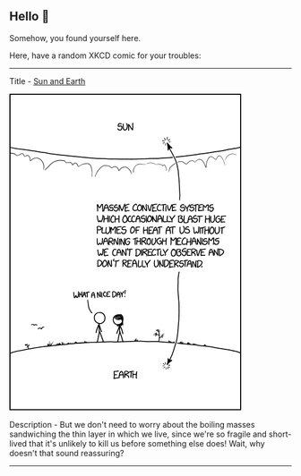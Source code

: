 ## Hello 👀

Somehow, you found yourself here.

Here, have a random XKCD comic for your troubles:

-----------------------------------

Title - [Sun and Earth](https://xkcd.com/2004)

![Sun and Earth](./random_comic.png)

Description - But we don't need to worry about the boiling masses sandwiching the thin layer in which we live, since we're so fragile and short-lived that it's unlikely to kill us before something else does! Wait, why doesn't that sound reassuring?

-----------------------------------
